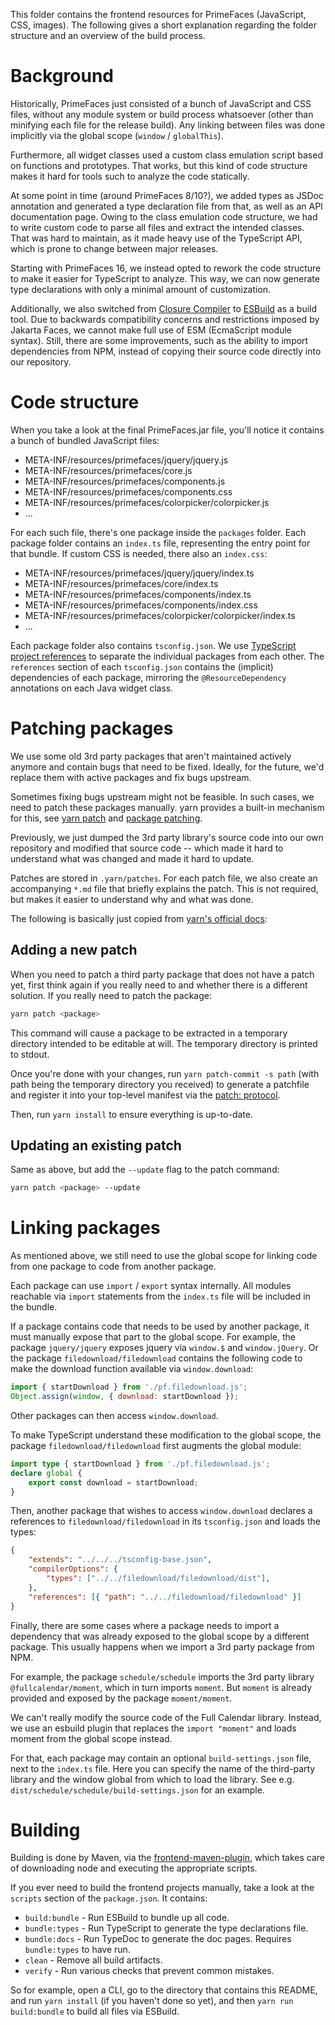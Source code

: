 This folder contains the frontend resources for PrimeFaces (JavaScript, CSS, images).
The following gives a short explanation regarding the folder structure and an
overview of the build process.

# Background

Historically, PrimeFaces just consisted of a bunch of JavaScript and CSS files, without any
module system or build process whatsoever (other than minifying each file for the release build).
Any linking between files was done implicitly via the global scope (`window` / `globalThis`).

Furthermore, all widget classes used a custom class emulation script based on functions
and prototypes. That works, but this kind of code structure makes it hard for tools such
to analyze the code statically.

At some point in time (around PrimeFaces 8/10?), we added types as JSDoc annotation and generated
a type declaration file from that, as well as an API documentation page. Owing to the class
emulation code structure, we had to write custom code to parse all files and extract the intended
classes. That was hard to maintain, as it made heavy use of the TypeScript API, which is prone to
change between major releases.

Starting with PrimeFaces 16, we instead opted to rework the code structure to make it easier
for TypeScript to analyze. This way, we can now generate type declarations with only a minimal
amount of customization.

Additionally, we also switched from [Closure Compiler](https://github.com/google/closure-compiler)
to [ESBuild](https://esbuild.github.io/) as a build tool. Due to backwards compatibility concerns
and restrictions imposed by Jakarta Faces, we cannot make full use of ESM (EcmaScript module syntax).
Still, there are some improvements, such as the ability to import dependencies from NPM, instead of
copying their source code directly into our repository.

# Code structure

When you take a look at the final PrimeFaces.jar file, you'll notice it contains a bunch of
bundled JavaScript files:

- META-INF/resources/primefaces/jquery/jquery.js
- META-INF/resources/primefaces/core.js
- META-INF/resources/primefaces/components.js
- META-INF/resources/primefaces/components.css
- META-INF/resources/primefaces/colorpicker/colorpicker.js
- ...

For each such file, there's one package inside the `packages` folder. Each package
folder contains an `index.ts` file, representing the entry point for that bundle.
If custom CSS is needed, there also an `index.css`:

- META-INF/resources/primefaces/jquery/jquery/index.ts
- META-INF/resources/primefaces/core/index.ts
- META-INF/resources/primefaces/components/index.ts
- META-INF/resources/primefaces/components/index.css
- META-INF/resources/primefaces/colorpicker/colorpicker/index.ts
- ...

Each package folder also contains `tsconfig.json`. We use
[TypeScript project references](https://www.typescriptlang.org/docs/handbook/project-references.html)
to separate the individual packages from each other. The `references` section of each
`tsconfig.json` contains the (implicit) dependencies of each package, mirroring the
`@ResourceDependency` annotations on each Java widget class.

# Patching packages

We use some old 3rd party packages that aren't maintained actively anymore and
contain bugs that need to be fixed. Ideally, for the future, we'd replace them
with active packages and fix bugs upstream.

Sometimes fixing bugs upstream might not be feasible. In such cases, we need to
patch these packages manually. yarn provides a built-in mechanism for this, see
[yarn patch](https://yarnpkg.com/cli/patch) and
[package patching](https://yarnpkg.com/features/patching).

Previously, we just dumped the 3rd party library's source code into our own 
repository and modified that source code -- which made it hard to understand
what was changed and made it hard to update. 

Patches are stored in `.yarn/patches`. For each patch file, we also create an
accompanying `*.md` file that briefly explains the patch. This is not required,
but makes it easier to understand why and what was done.

The following is basically just copied from
[yarn's official docs](https://yarnpkg.com/features/patching):

## Adding a new patch

When you need to patch a third party package that does not have a patch yet,
first think again if you really need to and whether there is a different
solution. If you really need to patch the package:

```sh
yarn patch <package>
```

This command will cause a package to be extracted in a temporary directory
intended to be editable at will. The temporary directory is printed to stdout.

Once you're done with your changes, run `yarn patch-commit -s path` (with path
being the temporary directory you received) to generate a patchfile and register
it into your top-level manifest via the [patch: protocol](https://yarnpkg.com/protocol/patch).

Then, run `yarn install` to ensure everything is up-to-date.

## Updating an existing patch

Same as above, but add the `--update` flag to the patch command:

```sh
yarn patch <package> --update
```

# Linking packages

As mentioned above, we still need to use the global scope for linking code from one
package to code from another package.

Each package can use `import` / `export` syntax internally. All modules reachable via
`import` statements from the `index.ts` file will be included in the bundle.

If a package contains code that needs to be used by another package, it must manually
expose that part to the global scope. For example, the package `jquery/jquery`
exposes jquery via `window.$` and `window.jQuery`. Or the package `filedownload/filedownload`
contains the following code to make the download function available via `window.download`:

```js
import { startDownload } from './pf.filedownload.js';
Object.assign(window, { download: startDownload });
```

Other packages can then access `window.download`.

To make TypeScript understand these modification to the global scope, the package
`filedownload/filedownload` first augments the global module:

```ts
import type { startDownload } from './pf.filedownload.js';
declare global {
    export const download = startDownload;
}
```

Then, another package that wishes to access `window.download` declares
a references to `filedownload/filedownload` in its `tsconfig.json` and
loads the types:

```json
{
	"extends": "../../../tsconfig-base.json",
	"compilerOptions": {
		"types": ["../../filedownload/filedownload/dist"],
	},
	"references": [{ "path": "../../filedownload/filedownload" }]
}
```

Finally, there are some cases where a package needs to import a dependency
that was already exposed to the global scope by a different package. This
usually happens when we import a 3rd party package from NPM.

For example, the package `schedule/schedule` imports the 3rd party library
`@fullcalendar/moment`, which in turn imports `moment`. But `moment` is already
provided and exposed by the package `moment/moment`.

We can't really modify the source code of the Full Calendar library. Instead, we
use an esbuild plugin that replaces the `import "moment"` and loads moment from
the global scope instead.

For that, each package may contain an optional `build-settings.json` file, next
to the `index.ts` file. Here you can specify the name of the third-party library
and the window global from which to load the library. See e.g.
`dist/schedule/schedule/build-settings.json` for an example.

# Building

Building is done by Maven, via the
[frontend-maven-plugin](https://github.com/eirslett/frontend-maven-plugin), which
takes care of downloading node and executing the appropriate scripts.

If you ever need to build the frontend projects manually, take a look at the
`scripts` section of the `package.json`. It contains:

- `build:bundle` - Run ESBuild to bundle up all code.
- `bundle:types` - Run TypeScript to generate the type declarations file.
- `bundle:docs` - Run TypeDoc to generate the doc pages. Requires `bundle:types` to have run.
- `clean` - Remove all build artifacts.
- `verify` - Run various checks that prevent common mistakes.

So for example, open a CLI, go to the directory that contains this README, and
run `yarn install` (if you haven't done so yet), and then `yarn run build:bundle`
to build all files via ESBuild.